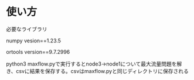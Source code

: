 # 使い方

必要なライブラリ

numpy vesion==1.23.5

ortools version==9.7.2996

python3 maxflow.pyで実行するとnode3→node1について最大流量問題を解き、csvに結果を保存する。csvはmaxflow.pyと同じディレクトリに保存される
